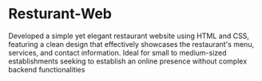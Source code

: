 # Resturant-Web
Developed a simple yet elegant restaurant website using HTML and CSS, featuring a clean design that effectively showcases the restaurant's menu, services, and contact information. Ideal for small to medium-sized establishments seeking to establish an online presence without complex backend functionalities

